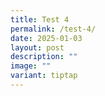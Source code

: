 ```yaml
---
title: Test 4
permalink: /test-4/
date: 2025-01-03
layout: post
description: ""
image: ""
variant: tiptap
---
```

